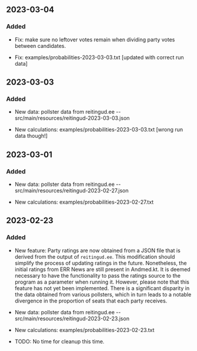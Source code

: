 ## 2023-03-04

### Added

  * Fix: make sure no leftover votes remain when dividing party votes between
  candidates.

  * Fix: examples/probabilities-2023-03-03.txt [updated with correct
  run data]

## 2023-03-03

### Added

  * New data: pollster data from reitingud.ee --
  src/main/resources/reitingud-2023-03-03.json

  * New calculations: examples/probabilities-2023-03-03.txt [wrong run data though!]



## 2023-03-01

### Added

  * New data: pollster data from reitingud.ee --
  src/main/resources/reitingud-2023-02-27.json

  * New calculations: examples/probabilities-2023-02-27.txt



## 2023-02-23

### Added

  * New feature: Party ratings are now obtained from a JSON file that is derived
  from the output of `reitingud.ee`. This modification should simplify the process
  of updating ratings in the future. Nonetheless, the initial ratings from ERR
  News are still present in Andmed.kt. It is deemed necessary to have the functionality
  to pass the ratings source to the program as a parameter when running it. However,
  please note that this feature has not yet been implemented. There is a significant
  disparity in the data obtained from various pollsters, which in turn leads to a
  notable divergence in the proportion of seats that each party receives.

  * New data: pollster data from reitingud.ee --
  src/main/resources/reitingud-2023-02-23.json
   
  * New calculations: examples/probabilities-2023-02-23.txt

  * TODO: No time for cleanup this time.
